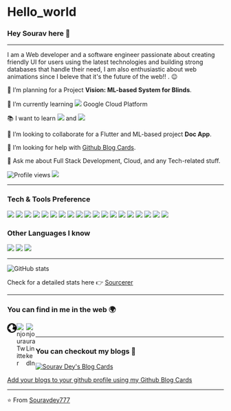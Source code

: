# Hello_world
### Hey Sourav here 👋

---

<p align="center">
<!--   comment -->
</p>

I am a Web developer and a software engineer passionate about creating friendly UI for users using the latest technologies and building strong databases that handle their need, I am also enthusiastic about web animations since I beleve that it's the future of the web!! . :wink:
 
 🔭 I’m planning for a Project **Vision: ML-based System for Blinds**.
 
 🌱 I’m currently learning <img src="http://img.shields.io/badge/-4285F4?style=flat&logo=google%20cloud&logoColor=white"> Google Cloud Platform
 
 :books: I want to learn <img src="https://img.shields.io/badge/-Flutter-3a495d?style=flat&logo=flutter&logoColor=67b7f7"> and <img src="http://img.shields.io/badge/-Deno-black?style=flat&logo=deno&logoColor=white"/>
 
 👯 I’m looking to collaborate for a Flutter and ML-based project **Doc App**.
 
 🤔 I’m looking for help with [Github Blog Cards](https://github.com/Souravdey777/Github-Cards-External-Blogs).
 
 💬 Ask me about Full Stack Development, Cloud, and any Tech-related stuff.


![Profile views](https://gpvc.arturio.dev/Souravdey777)  <img src="https://img.shields.io/github/followers/Souravdey777?label=Follow" style=" float:left, margin-right:10px" />


---


### Tech & Tools Preference

<img src = "https://img.shields.io/badge/-HTML5-E34F26?style=flat&logo=html5&logoColor=white"> <img src = "https://img.shields.io/badge/-CSS3-1572B6?style=flat&logo=css3&logoColor=white">
<img src="https://img.shields.io/badge/-Bootstrap-563D7C?style=flat&logo=bootstrap&logoColor=white">
<img src="https://img.shields.io/badge/-JavaScript-eed718?style=flat&logo=javascript&logoColor=ffffff">
<img src="https://img.shields.io/badge/-Sass-cc6699?style=flat&logo=sass&logoColor=ffffff">
<img src="https://img.shields.io/badge/-React-000000?style=flat&logo=react&logoColor=00c8ff">
<img src="https://img.shields.io/badge/-MongoDB-4DB33D?style=flat&logo=mongodb&logoColor=FFFFFF">
<img src="https://img.shields.io/badge/-GraphQL-e535ab?style=flat&logo=graphql&logoColor=FFFFFF">
<img src="https://img.shields.io/badge/-MySQL-F29111?style=flat&logo=mysql&logoColor=FFFFFF">
<img src="https://img.shields.io/badge/-Express.js-787878?style=flat">
<img src="https://img.shields.io/badge/-Node.js-3C873A?style=flat&logo=Node.js&logoColor=white">
<img src="https://img.shields.io/badge/-Firebase-FFA611?style=flat&logo=firebase&logoColor=FFFFFF">
<img src="http://img.shields.io/badge/-Google%20Cloud%20Platform-4285F4?style=flat&logo=google%20cloud&logoColor=white">
<img src="https://img.shields.io/badge/-Progressive Web Apps-5A0FC8?style=flat">
<img src="http://img.shields.io/badge/-Git-F1502F?style=flat&logo=git&logoColor=FFFFFF">
<img src="http://img.shields.io/badge/-Github-000000?style=flat&logo=github&logoColor=FFFFFF">
<img src="http://img.shields.io/badge/-VS%20Code-007ACC?style=flat&logo=visual%20studio%20code&logoColor=white">
<img src="http://img.shields.io/badge/-Heroku-430098?style=flat&logo=heroku&logoColor=white">
<img src="http://img.shields.io/badge/-Vercel-black?style=flat&logo=vercel&logoColor=white">

### Other Languages I know
<img src="http://img.shields.io/badge/-Java-F89820?style=flat&logo=java&logoColor=white"> <img src="https://img.shields.io/badge/-C%20&%20C++-659ad2?style=flat&logo=c%2B%2B&logoColor=ffffff"> <img src="https://img.shields.io/badge/-Python-black?style=flat&logo=python&logoColor=white"> 

---

![GitHub stats](https://github-readme-stats.vercel.app/api?username=Souravdey777&show_icons=true&hide_border=true)

Check for a detailed stats here :point_right: [Sourcerer](https://sourcerer.io/souravdey777)

---


### You can find in me in the web 🌍
[<img align="left" alt="njoura github" width="22px" src="https://raw.githubusercontent.com/iconic/open-iconic/master/svg/globe.svg" />][website]

[<img align="left" alt="njoura Twitter" width="22px" src="https://cdn.jsdelivr.net/npm/simple-icons@v3/icons/twitter.svg" />][twitter]
[<img align="left" alt="njoura LinkedIn" width="22px" src="https://cdn.jsdelivr.net/npm/simple-icons@v3/icons/linkedin.svg" />][linkedin]

<br/>


---
### You can checkout my blogs :loudspeaker: 

[![Sourav Dey's Blog Cards](https://github-cards-external-blogs.souravdey777.vercel.app/getMediumBlogs?username=Souravdey777&type=vertical)](https://medium.com/@Souravdey777)

[Add your blogs to your github profile using my Github Blog Cards](https://github.com/Souravdey777/Github-Cards-External-Blogs) 

---



:star: From [Souravdey777](https://github.com/Souravdey777)

[website]: https://github.com/Njoura7
[twitter]: https://twitter.com/Njoura7
[instagram]: https://www.instagram.com/web.dev_njoura/
[linkedin]:https://www.linkedin.com/in/anas-mohamed-aziz-najjar-400672200/
